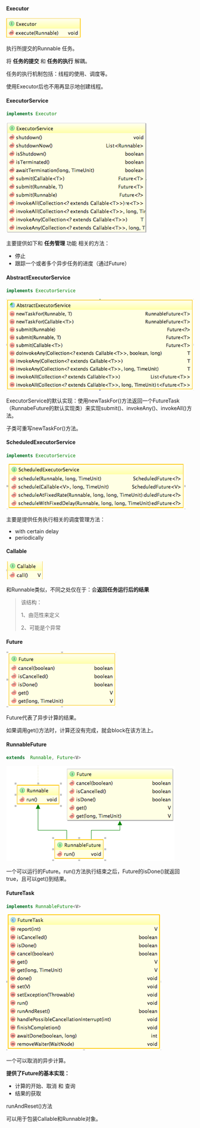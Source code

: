 #### Executor

![](https://github.com/zy475459736/markdown-pics/raw/master/Diagrams/Executor.png)

执行所提交的Runnable 任务。

将 **任务的提交** 和 **任务的执行** 解耦。

任务的执行机制包括：线程的使用、调度等。

使用Executor后也不用再显示地创建线程。



#### ExecutorService 

```java
implements Executor
```

![](https://github.com/zy475459736/markdown-pics/blob/master/Diagrams/ExecutorService.png?raw=true)

主要提供如下和 **任务管理** 功能 相关的方法：

* 停止
* 跟踪一个或者多个异步任务的进度（通过Future）





#### AbstractExecutorService

```java
implements ExecutorService
```

![](https://github.com/zy475459736/markdown-pics/blob/master/Diagrams/AbstractExecutorService.png?raw=true)

ExecutorService的默认实现：使用newTaskFor()方法返回一个FutureTask（RunnabeFuture的默认实现类）来实现submit()、invokeAny()、invokeAll()方法。

子类可重写newTaskFor()方法。



#### ScheduledExecutorService

```java
implements ExecutorService
```

![](https://github.com/zy475459736/markdown-pics/blob/master/Diagrams/ScheduledExecutorService.png?raw=true)

主要是提供任务执行相关的调度管理方法：

* with certain delay
* periodically





#### Callable

![](https://github.com/zy475459736/markdown-pics/blob/master/Diagrams/Callable.png?raw=true)

和Runnable类似，不同之处仅在于：会**返回任务运行后的结果**

> 该结构：
>
> 1、由范性来定义
>
> 2、可能是个异常



#### Future<V>

![](https://github.com/zy475459736/markdown-pics/blob/master/Diagrams/Future.png?raw=true)

Future代表了异步计算的结果。

如果调用get()方法时，计算还没有完成，就会block在该方法上。



#### RunnableFuture<V>

```java
extends  Runnable, Future<V> 
```

![](https://github.com/zy475459736/markdown-pics/blob/master/Diagrams/RunnableFuture.png?raw=true)

一个可以运行的Future。run()方法执行结束之后，Future的isDone()就返回true，且可以get()到结果。



#### FutureTask<v>

```java
implements RunnableFuture<V> 
```

![](https://github.com/zy475459736/markdown-pics/blob/master/Diagrams/FutureTask.png?raw=true)

一个可以取消的异步计算。

**提供了Future的基本实现：**

* 计算的开始、取消 和 查询
* 结果的获取

runAndReset()方法

可以用于包装Callable和Runnable对象。

